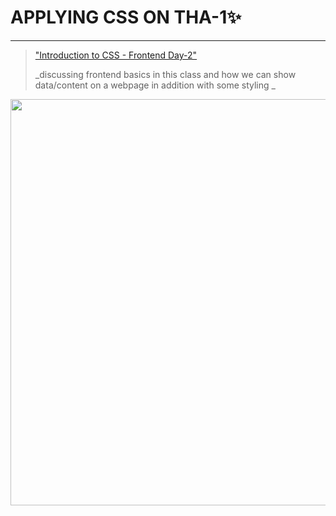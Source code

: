 # APPLYING CSS ON THA-1✨
---

>["Introduction to CSS - Frontend Day-2"]( https://www.youtube.com/watch?v=porf5cZwExI "Frontend Day-2") 
>
>_discussing frontend basics in this class and how we can show data/content on a webpage in addition with some styling _

<img src="https://drive.google.com/uc?export=view&id=1yh73b9Rrb-5Cc0sXQpaTVEoI9CbsVgib" width="720" height="650">
